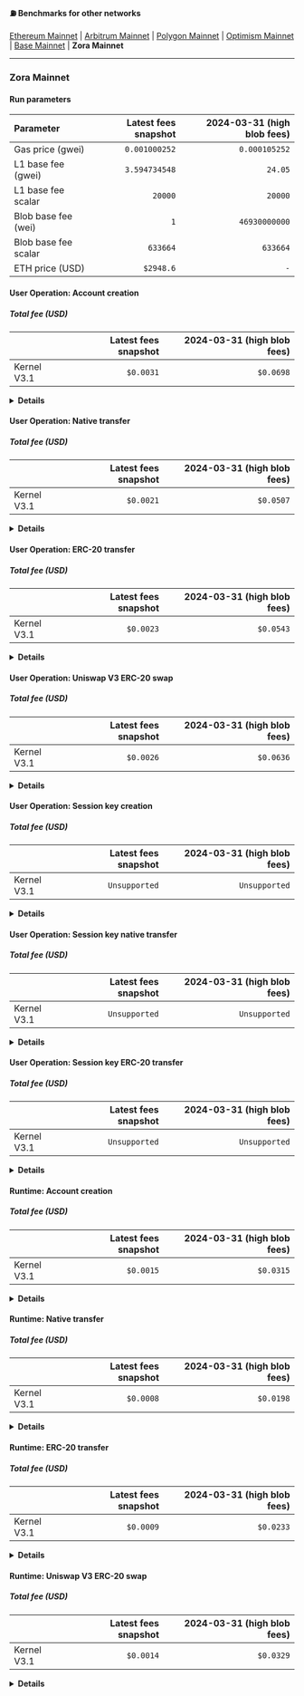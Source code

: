 #### ⛽️ Benchmarks for other networks

[Ethereum Mainnet](/benchmarks/ethereum.md) | [Arbitrum Mainnet](/benchmarks/arbitrum.md) | [Polygon Mainnet](/benchmarks/polygon.md) | [Optimism Mainnet](/benchmarks/optimism.md) | [Base Mainnet](/benchmarks/base.md) | **Zora Mainnet**

---

<!-- BENCHMARK_RESULTS -->

### Zora Mainnet

#### Run parameters

| Parameter            | Latest fees snapshot | 2024-03-31 (high blob fees) |
| :------------------- | -------------------: | --------------------------: |
| Gas price (gwei)     |        `0.001000252` |               `0.000105252` |
| L1 base fee (gwei)   |        `3.594734548` |                     `24.05` |
| L1 base fee scalar   |              `20000` |                     `20000` |
| Blob base fee (wei)  |                  `1` |               `46930000000` |
| Blob base fee scalar |             `633664` |                    `633664` |
| ETH price (USD)      |            `$2948.6` |                         `-` |

#### User Operation: Account creation

##### Total fee (USD)

|             | Latest fees snapshot | 2024-03-31 (high blob fees) |
| :---------- | -------------------: | --------------------------: |
| Kernel V3.1 |            `$0.0031` |                   `$0.0698` |

<details>
<summary><b>Details</b></summary>

##### Latest fees snapshot

|             | Execution gas | Execution fee (ETH) |  L1 gas |  L1 fee (ETH) | Total fee (ETH) | Total fee (USD) |
| :---------- | ------------: | ------------------: | ------: | ------------: | --------------: | --------------: |
| Kernel V3.1 |      `338419` |       `0.000000339` | `10108` | `0.000000727` |   `0.000001065` |       `$0.0031` |

##### 2024-03-31 (high blob fees)

|             | Execution gas | Execution fee (ETH) |  L1 gas |  L1 fee (ETH) | Total fee (ETH) | Total fee (USD) |
| :---------- | ------------: | ------------------: | ------: | ------------: | --------------: | --------------: |
| Kernel V3.1 |      `338419` |       `0.000000036` | `10108` | `0.000023649` |   `0.000023684` |       `$0.0698` |

</details>

#### User Operation: Native transfer

##### Total fee (USD)

|             | Latest fees snapshot | 2024-03-31 (high blob fees) |
| :---------- | -------------------: | --------------------------: |
| Kernel V3.1 |            `$0.0021` |                   `$0.0507` |

<details>
<summary><b>Details</b></summary>

##### Latest fees snapshot

|             | Execution gas | Execution fee (ETH) | L1 gas |  L1 fee (ETH) | Total fee (ETH) | Total fee (USD) |
| :---------- | ------------: | ------------------: | -----: | ------------: | --------------: | --------------: |
| Kernel V3.1 |      `190912` |       `0.000000191` | `7336` | `0.000000527` |   `0.000000718` |       `$0.0021` |

##### 2024-03-31 (high blob fees)

|             | Execution gas | Execution fee (ETH) | L1 gas |  L1 fee (ETH) | Total fee (ETH) | Total fee (USD) |
| :---------- | ------------: | ------------------: | -----: | ------------: | --------------: | --------------: |
| Kernel V3.1 |      `190912` |       `0.000000020` | `7336` | `0.000017163` |   `0.000017184` |       `$0.0507` |

</details>

#### User Operation: ERC-20 transfer

##### Total fee (USD)

|             | Latest fees snapshot | 2024-03-31 (high blob fees) |
| :---------- | -------------------: | --------------------------: |
| Kernel V3.1 |            `$0.0023` |                   `$0.0543` |

<details>
<summary><b>Details</b></summary>

##### Latest fees snapshot

|             | Execution gas | Execution fee (ETH) | L1 gas |  L1 fee (ETH) | Total fee (ETH) | Total fee (USD) |
| :---------- | ------------: | ------------------: | -----: | ------------: | --------------: | --------------: |
| Kernel V3.1 |      `214817` |       `0.000000215` | `7856` | `0.000000565` |   `0.000000780` |       `$0.0023` |

##### 2024-03-31 (high blob fees)

|             | Execution gas | Execution fee (ETH) | L1 gas |  L1 fee (ETH) | Total fee (ETH) | Total fee (USD) |
| :---------- | ------------: | ------------------: | -----: | ------------: | --------------: | --------------: |
| Kernel V3.1 |      `214817` |       `0.000000023` | `7856` | `0.000018380` |   `0.000018403` |       `$0.0543` |

</details>

#### User Operation: Uniswap V3 ERC-20 swap

##### Total fee (USD)

|             | Latest fees snapshot | 2024-03-31 (high blob fees) |
| :---------- | -------------------: | --------------------------: |
| Kernel V3.1 |            `$0.0026` |                   `$0.0636` |

<details>
<summary><b>Details</b></summary>

##### Latest fees snapshot

|             | Execution gas | Execution fee (ETH) | L1 gas |  L1 fee (ETH) | Total fee (ETH) | Total fee (USD) |
| :---------- | ------------: | ------------------: | -----: | ------------: | --------------: | --------------: |
| Kernel V3.1 |      `234378` |       `0.000000234` | `9212` | `0.000000662` |   `0.000000897` |       `$0.0026` |

##### 2024-03-31 (high blob fees)

|             | Execution gas | Execution fee (ETH) | L1 gas |  L1 fee (ETH) | Total fee (ETH) | Total fee (USD) |
| :---------- | ------------: | ------------------: | -----: | ------------: | --------------: | --------------: |
| Kernel V3.1 |      `234378` |       `0.000000025` | `9212` | `0.000021553` |   `0.000021577` |       `$0.0636` |

</details>

#### User Operation: Session key creation

##### Total fee (USD)

|             | Latest fees snapshot | 2024-03-31 (high blob fees) |
| :---------- | -------------------: | --------------------------: |
| Kernel V3.1 |        `Unsupported` |               `Unsupported` |

<details>
<summary><b>Details</b></summary>

##### Latest fees snapshot

|             | Execution gas | Execution fee (ETH) | L1 gas | L1 fee (ETH) | Total fee (ETH) | Total fee (USD) |
| :---------- | ------------: | ------------------: | -----: | -----------: | --------------: | --------------: |
| Kernel V3.1 |           `-` |                 `-` |    `-` |          `-` |             `-` |             `-` |

##### 2024-03-31 (high blob fees)

|             | Execution gas | Execution fee (ETH) | L1 gas | L1 fee (ETH) | Total fee (ETH) | Total fee (USD) |
| :---------- | ------------: | ------------------: | -----: | -----------: | --------------: | --------------: |
| Kernel V3.1 |           `-` |                 `-` |    `-` |          `-` |             `-` |             `-` |

</details>

#### User Operation: Session key native transfer

##### Total fee (USD)

|             | Latest fees snapshot | 2024-03-31 (high blob fees) |
| :---------- | -------------------: | --------------------------: |
| Kernel V3.1 |        `Unsupported` |               `Unsupported` |

<details>
<summary><b>Details</b></summary>

##### Latest fees snapshot

|             | Execution gas | Execution fee (ETH) | L1 gas | L1 fee (ETH) | Total fee (ETH) | Total fee (USD) |
| :---------- | ------------: | ------------------: | -----: | -----------: | --------------: | --------------: |
| Kernel V3.1 |           `-` |                 `-` |    `-` |          `-` |             `-` |             `-` |

##### 2024-03-31 (high blob fees)

|             | Execution gas | Execution fee (ETH) | L1 gas | L1 fee (ETH) | Total fee (ETH) | Total fee (USD) |
| :---------- | ------------: | ------------------: | -----: | -----------: | --------------: | --------------: |
| Kernel V3.1 |           `-` |                 `-` |    `-` |          `-` |             `-` |             `-` |

</details>

#### User Operation: Session key ERC-20 transfer

##### Total fee (USD)

|             | Latest fees snapshot | 2024-03-31 (high blob fees) |
| :---------- | -------------------: | --------------------------: |
| Kernel V3.1 |        `Unsupported` |               `Unsupported` |

<details>
<summary><b>Details</b></summary>

##### Latest fees snapshot

|             | Execution gas | Execution fee (ETH) | L1 gas | L1 fee (ETH) | Total fee (ETH) | Total fee (USD) |
| :---------- | ------------: | ------------------: | -----: | -----------: | --------------: | --------------: |
| Kernel V3.1 |           `-` |                 `-` |    `-` |          `-` |             `-` |             `-` |

##### 2024-03-31 (high blob fees)

|             | Execution gas | Execution fee (ETH) | L1 gas | L1 fee (ETH) | Total fee (ETH) | Total fee (USD) |
| :---------- | ------------: | ------------------: | -----: | -----------: | --------------: | --------------: |
| Kernel V3.1 |           `-` |                 `-` |    `-` |          `-` |             `-` |             `-` |

</details>

#### Runtime: Account creation

##### Total fee (USD)

|             | Latest fees snapshot | 2024-03-31 (high blob fees) |
| :---------- | -------------------: | --------------------------: |
| Kernel V3.1 |            `$0.0015` |                   `$0.0315` |

<details>
<summary><b>Details</b></summary>

##### Latest fees snapshot

|             | Execution gas | Execution fee (ETH) | L1 gas |  L1 fee (ETH) | Total fee (ETH) | Total fee (USD) |
| :---------- | ------------: | ------------------: | -----: | ------------: | --------------: | --------------: |
| Kernel V3.1 |      `180465` |       `0.000000181` | `4564` | `0.000000328` |   `0.000000509` |       `$0.0015` |

##### 2024-03-31 (high blob fees)

|             | Execution gas | Execution fee (ETH) | L1 gas |  L1 fee (ETH) | Total fee (ETH) | Total fee (USD) |
| :---------- | ------------: | ------------------: | -----: | ------------: | --------------: | --------------: |
| Kernel V3.1 |      `180465` |       `0.000000019` | `4564` | `0.000010678` |   `0.000010697` |       `$0.0315` |

</details>

#### Runtime: Native transfer

##### Total fee (USD)

|             | Latest fees snapshot | 2024-03-31 (high blob fees) |
| :---------- | -------------------: | --------------------------: |
| Kernel V3.1 |            `$0.0008` |                   `$0.0198` |

<details>
<summary><b>Details</b></summary>

##### Latest fees snapshot

|             | Execution gas | Execution fee (ETH) | L1 gas |  L1 fee (ETH) | Total fee (ETH) | Total fee (USD) |
| :---------- | ------------: | ------------------: | -----: | ------------: | --------------: | --------------: |
| Kernel V3.1 |       `48615` |       `0.000000049` | `2868` | `0.000000206` |   `0.000000255` |       `$0.0008` |

##### 2024-03-31 (high blob fees)

|             | Execution gas | Execution fee (ETH) | L1 gas |  L1 fee (ETH) | Total fee (ETH) | Total fee (USD) |
| :---------- | ------------: | ------------------: | -----: | ------------: | --------------: | --------------: |
| Kernel V3.1 |       `48615` |       `0.000000005` | `2868` | `0.000006710` |   `0.000006715` |       `$0.0198` |

</details>

#### Runtime: ERC-20 transfer

##### Total fee (USD)

|             | Latest fees snapshot | 2024-03-31 (high blob fees) |
| :---------- | -------------------: | --------------------------: |
| Kernel V3.1 |            `$0.0009` |                   `$0.0233` |

<details>
<summary><b>Details</b></summary>

##### Latest fees snapshot

|             | Execution gas | Execution fee (ETH) | L1 gas |  L1 fee (ETH) | Total fee (ETH) | Total fee (USD) |
| :---------- | ------------: | ------------------: | -----: | ------------: | --------------: | --------------: |
| Kernel V3.1 |       `72317` |       `0.000000072` | `3376` | `0.000000243` |   `0.000000315` |       `$0.0009` |

##### 2024-03-31 (high blob fees)

|             | Execution gas | Execution fee (ETH) | L1 gas |  L1 fee (ETH) | Total fee (ETH) | Total fee (USD) |
| :---------- | ------------: | ------------------: | -----: | ------------: | --------------: | --------------: |
| Kernel V3.1 |       `72317` |       `0.000000008` | `3376` | `0.000007899` |   `0.000007906` |       `$0.0233` |

</details>

#### Runtime: Uniswap V3 ERC-20 swap

##### Total fee (USD)

|             | Latest fees snapshot | 2024-03-31 (high blob fees) |
| :---------- | -------------------: | --------------------------: |
| Kernel V3.1 |            `$0.0014` |                   `$0.0329` |

<details>
<summary><b>Details</b></summary>

##### Latest fees snapshot

|             | Execution gas | Execution fee (ETH) | L1 gas |  L1 fee (ETH) | Total fee (ETH) | Total fee (USD) |
| :---------- | ------------: | ------------------: | -----: | ------------: | --------------: | --------------: |
| Kernel V3.1 |      `145355` |       `0.000000145` | `4760` | `0.000000342` |   `0.000000488` |       `$0.0014` |

##### 2024-03-31 (high blob fees)

|             | Execution gas | Execution fee (ETH) | L1 gas |  L1 fee (ETH) | Total fee (ETH) | Total fee (USD) |
| :---------- | ------------: | ------------------: | -----: | ------------: | --------------: | --------------: |
| Kernel V3.1 |      `145355` |       `0.000000015` | `4760` | `0.000011137` |   `0.000011152` |       `$0.0329` |

</details>

<!-- /BENCHMARK_RESULTS -->
